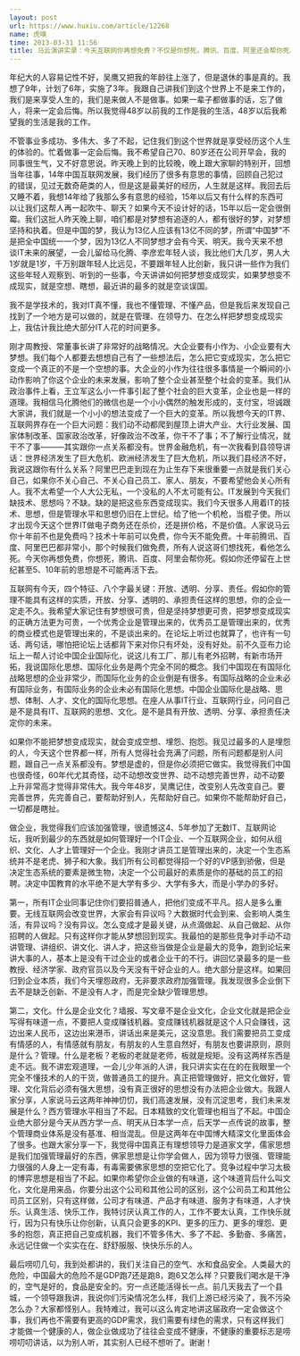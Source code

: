 ```yaml
---
layout: post
url: https://www.huxiu.com/article/12268
name: 虎嗅
time: 2013-03-31 11:56
title: 马云演讲实录：今天互联网你再想免费？不仅是你想死，腾讯、百度、阿里还会帮你死。
---
```

年纪大的人容易记性不好，吴鹰又把我的年龄往上涨了，但是退休的事是真的。我想了9年，计划了6年，实施了3年。我跟自己讲我们到这个世界上不是来工作的，我们是来享受人生的，我们是来做人不是做事。如果一辈子都做事的话，忘了做人，将来一定会后悔。所以我觉得48岁以前我的工作是我的生活，48岁以后我希望我的生活是我的工作。

不管事业多成功、多伟大、多了不起，记住我们到这个世界就是享受经历这个人生的体验的。忙着做事一定会后悔。我不希望自己70、80岁还在公司开早会，我的同事很生气，又不好意思说。昨天晚上到的比较晚，晚上跟大家聊的特别开，回想当年往事，14年中国互联网发展，我们经历了很多有意思的事情，回顾自己犯过的错误，见过无数奇葩类的人，但是这是最美好的经历，人生就是这样。我回去后又睡不着，我想14年给了我那么多有意思的经验，15年以后又有什么样的东西可以让我们这帮人再一起吹牛、聊天？如果今天不设计好的话，15年以后一定会很倒霉。我们这批人昨天晚上聊，咱们都是对梦想有追逐的人，都有很好的梦，对梦想坚持和执着。但是中国的梦，我认为13亿人应该有13亿不同的梦，所谓“中国梦”不是把全中国统一一个梦，因为13亿人不同梦想才会有今天、明天。我今天来不想谈IT未来的展望，一会儿留给马化腾、李彦宏年轻人谈，我比他们大几岁，男人大1岁就是1岁，千万别跟年轻人比远见，不要跟年轻人比创新，我只讲一些作为我们这些年轻人观察到、听到的一些事，今天讲讲如何把梦想变成现实，如果梦想变不成现实，就是空想、瞎想，最近讲的最多的就是空谈误国。

我不是学技术的，我对IT真不懂，我也不懂管理、不懂产品，但是我后来发现自己找到了一个地方是可以做的，就是在管理、在领导力、在怎么样把梦想变成现实上，我估计我比绝大部分IT人花的时间更多。

刚才周教授、常董事长讲了非常好的战略情况。大企业要有小作为、小企业要有大梦想。我们每个人都要去想想自己有了一些想法后，怎么把它变成现实，怎么把它变成一个真正的不是一个空想的事。大企业的小作为往往很多事情是一个瞬间的小动作影响了你这个企业的未来发展，影响了整个企业甚至整个社会的变革。我们从政治事件上看，王立军这么小一件事引起了整个社会的巨大变革，企业也是一样的道理。我相信马化腾他们的微信也是一个小小偶然的触发形成的，支付宝，坦诚跟大家讲，我们就是一个小小的想法变成了一个巨大的变革。所以我想今天的IT界、互联网界存在一个巨大问题：我们动不动都爬到屋顶上讲大产业、大行业发展、国家体制改革、国家政治改革，好像政治不改革，你干不了事；不了解行业情况，就干不了事———其实跟你一点关系都没有。世界金融危机，有一次我看到县领导讲话：世界经济发生了巨大危机、欧洲经济发生了巨大危机，所以我们县经济不好，我说这跟你有什么关系？阿里巴巴走到现在为止生存下来很重要一点就是我们关心自己，如果你不关心自己、不关心自己员工、家人、朋友，不要希望他会关心所有人。我不太希望一个人大公无私，一个没私的人不太可能有公。IT发展到今天我们缺技术、思想吗？不缺。缺的是把这些东西变成现实。我们今天很多人用着IT的技术、思想，但是管理水平和思想仍旧在上世纪。给了他一个机枪，当棍子使。所以才出现今天这个世界IT做电子商务还在杀价，还是拼价格，不是价值。人家说马云你十年前不也是免费吗？技术十年前可以免费，你今天不能免费。十年前腾讯、百度、阿里巴巴都非常小，那个时候我们做免费，所有人说这哥们想找死，看他怎么死。今天你再想免费，你想死，腾讯、百度、阿里会帮你死。假如你还停留在上世纪甚至5、10年前的思想是不可能再活下去。

互联网有今天，四个特征、八个字最关键：开放、透明、分享、责任。假如你的管理不能具有这样的实质，开放、分享、透明的、承担责任这样的思想，你的企业一定走不久。我希望大家记住有梦想很可贵，但是坚持梦想更可贵，把梦想变成现实的正确方法更为可贵，一个优秀企业是管理出来的，优秀员工是管理出来的，优秀的商业模式也是管理出来的，不是谈出来的。在论坛上听过也就算了，也许有一句话、两句话，哪怕把论坛上话都背下来对你只有坏处，没有好处。前不久亚布力论坛上一帮人讨论中国企业国际化，说这儿有工厂、那儿有老外招聘，有新市场开拓，我说国际化思想、国际化业务是两个完全不同的概念。我们中国现在有国际化战略思想的企业非常少，而国际化业务的企业倒是有很多。有国际战略的企业未必有国际业务，有国际业务的企业未必有国际化思想。中国企业国际化是战略、思想、体制、人才、文化的国际化思想。在座人从事IT行业、互联网行业，问问自己是不是具有IT、互联网的思想、文化。是不是具有开放、透明、分享、承担责任决定你的未来。

如果你不能把梦想变成现实，就会变成空想、埋怨、抱怨。我见过最多的人是埋怨的人，今天这个世界都一样，所有人觉得社会充满了问题，所有问题都是别人问题，跟自己一点关系都没有。梦想是虚的，但是你必须把它做实。我觉得我们中国也很奇怪，60年代尤其奇怪，动不动想改变世界、动不动想完善世界，动不动要上升非常高才觉得非常伟大。我今年48岁，吴鹰记住，改变别人先改变自己。要完善世界，先完善自己，要帮助好别人，先帮助好自己。如果你不能帮助好自己，一切都是瞎扯。

做企业，我觉得我们应该加强管理，很遗憾这4、5年参加了无数IT、互联网论坛，我听到最少的东西就是如何管理好一个IT企业、一个互联网企业，如何从组织、文化、人才上管理好一个企业。我刚才讲员工是管理出来的，决定一个生态系统并不是老虎、狮子和大象。我们所有公司都觉得招一个好的VP感到骄傲，但是决定生态系统的要素是微生物，决定一个公司最好的素质是你的基础的员工的招聘。决定中国教育的水平绝不是大学有多少、大学有多大，而是小学办的多好。

第一，所有IT企业同事记住你们要招普通人，把他们变成不平凡。招人是多么重要。无线互联网会改变世界，大家会有异议吗？大数据时代会到来、会影响人类生活，有异议吗？没有异议。怎么变成才是最关键，从点滴做起、从自己做起、从你招聘的人做起。只有这样你才能从梦想回到现实。我最怕的是那些竞争对手动不动讲管理、讲组织、讲文化、讲人才，把这些当做是企业是最大的竞争，跑到论坛来讲大事的人，基本上是没有干过企业的或者企业干的不行。讲回忆录最多的是一些教授、经济学家、政府官员以及今天没有干好企业的人。绝大部分是这样。如果回归到企业本质，我们今天埋怨政府，无非要求政府加强管理。我发现很多企业倒下去不是缺乏创新、不是没有人才，而是完全缺少管理思想。

第二，文化。什么是企业文化？墙报、写文章不是企业文化，企业文化就是把企业写得有味道一点，不要把人变成赚钱机器。变成赚钱机器就是这个人只会赚钱，这边出来人民币，这边出来港币，讲话出来是美元，这没意思。我们需要把员工变成有情感的人，有情感就有朋友，有朋友的人生意自然好，有朋友也要讲原则，原则是什么？管理。什么是老板？老板的老就是老师，板就是规矩。没有这两样东西是走不远。我不讲宏观道理，一会儿少年派的人讲，我只讲实实在在的在我眼里一个完全不懂技术的人的干货，做普通员工的提升。真正把管理做好，把文化做好，管理、文化背后必须有强大思想，没有真正很好的思想没有办法把企业做大。我跟人家分享，人家说马云这两年神神忉忉，我们高速发展，没有沉淀思考，我们未来发展是什么？西方管理水平相当了不起。日本精致的文化管理也相当了不起。中国企业绝大部分是今天从西方学一点、明天从日本学一点，后天学一点传说的故事，整个管理商业体系是没有基准、相当混乱。但是这两年在中国博大精深文化里面体会了很多。也跟大家分享一下，我觉得中国真正有理想领导力是道家文学，儒家思想是我们加强管理最好的东西，佛家思想是让你学会做人，因为领导力很强、管理能力很强的人身上一定有毒，有毒需要佛家思想的空把它化了。竞争过程中学习太极的博弈思想是相当了不起。如果你希望你企业做的有味道，这个味道背后什么叫文化，文化是用来品，你要分出这个公司和其他公司的区别，这个公司员工和其他公司员工区别，只有这样做，公司才有味道、产品才有味道、服务才有味道，人才快乐。认真生活、快乐工作，我特讨厌认真工作的人，工作不要太认真，工作快乐就行，因为只有快乐让你创新，认真只会更多的KPI、更多的压力、更多的埋怨、更多的抱怨，真正把自己变成机器，我们不管多伟大、多了不起、多勤奋、多痛苦，永远记住做一个实实在在、舒舒服服、快快乐乐的人。

最后唠叨几句，我到处都讲的，我们关注自己的空气、水和食品安全。人类最大的危险，中国最大的危险不是GDP跑7还是跑8，跑6又怎么样？只要我们喝水是干净的，空气是好的，食品是安全的。穷一点还能活得长一点。前几天我去了一个县城，一个领导跟我讲，我说你们污染情况怎么样，我们上游已经污染了，我不污染怎么办？大家都怪别人。我特难过，我可以这么肯定地讲这届政府一定会做这个事，我们再也不需要有更高的GDP需求，我们需要有绿色的需求，只有这样我们才能做一个健康的人，做企业做成功了往往会变成不健康，不健康的重要标志是唠唠叨叨讲话，以为别人听，其实别人已经不想听了。谢谢！

